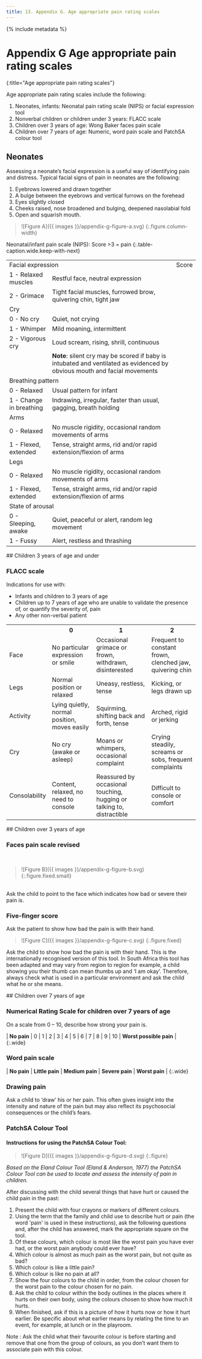 ```yaml
---
title: 13. Appendix G. Age appropriate pain rating scales
---
```


{% include metadata %}

# **Appendix G** Age appropriate pain rating scales
{:title="Age appropriate pain rating scales"}

<div class="wide" markdown="1">
Age appropriate pain rating scales include the following:

1. Neonates, infants: Neonatal pain rating scale (NIPS) or facial expression tool
2. Nonverbal children or children under 3 years: FLACC scale
3. Children over 3 years of age: Wong Baker faces pain scale
4. Children over 7 years of age: Numeric, word pain scale and PatchSA colour tool
</div>

## Neonates

Assessing a neonate’s facial expression is a useful way of identifying pain and distress. Typical facial signs of pain in neonates are the following:

1. Eyebrows lowered and drawn together
2. A bulge between the eyebrows and vertical furrows on the forehead
3. Eyes slightly closed
4. Cheeks raised, nose broadened and bulging, deepened nasolabial fold
5. Open and squarish mouth.

> ![Figure A]({{ images }}/appendix-g-figure-a.svg)
{:.figure.column-width}

Neonatal/infant pain scale (NIPS): Score \>3 = pain
{:.table-caption.wide.keep-with-next}

<table class="wide">
  <tr class="table-subhead">
    <td colspan="2">Facial expression</td>
    <td>Score</td>
  </tr>
  <tr>
    <td>1 - Relaxed muscles</td>
    <td>Restful face, neutral expression</td>
    <td rowspan="19"></td>
  </tr>
  <tr>
    <td>2 - Grimace</td>
    <td>Tight facial muscles, furrowed brow, quivering chin, tight jaw</td>
  </tr>
  <tr>
    <td class="table-subhead" colspan="2">Cry</td>
  </tr>
  <tr>
    <td>0 - No cry</td>
    <td>Quiet, not crying</td>
  </tr>
  <tr>
    <td>1 - Whimper</td>
    <td>Mild moaning, intermittent</td>
  </tr>
  <tr>
    <td>2 - Vigorous cry</td>
    <td>Loud scream, rising, shrill, continuous</td>
  </tr>
  <tr>
    <td></td>
    <td><span style="font-weight:bold">Note</span>: silent cry may be scored if baby is intubated and ventilated as evidenced by obvious mouth and facial movements</td>
  </tr>
  <tr>
    <td class="table-subhead" colspan="2">Breathing pattern</td>
  </tr>
  <tr>
    <td>0 - Relaxed</td>
    <td>Usual pattern for infant</td>
  </tr>
  <tr>
    <td>1 - Change in breathing</td>
    <td>Indrawing, irregular, faster than usual, gagging, breath holding</td>
  </tr>
  <tr>
    <td class="table-subhead" colspan="2">Arms</td>
  </tr>
  <tr>
    <td>0 - Relaxed</td>
    <td>No muscle rigidity, occasional random movements of arms</td>
  </tr>
  <tr>
    <td>1 - Flexed, extended</td>
    <td>Tense, straight arms, rid and/or rapid extension/flexion of arms</td>
  </tr>
  <tr>
    <td class="table-subhead" colspan="2">Legs</td>
  </tr>
  <tr>
    <td>0 - Relaxed</td>
    <td>No muscle rigidity, occasional random movements of arms</td>
  </tr>
  <tr>
    <td>1 - Flexed, extended</td>
    <td>Tense, straight arms, rid and/or rapid extension/flexion of arms</td>
  </tr>
  <tr>
    <td class="table-subhead" colspan="2">State of arousal</td>
  </tr>
  <tr>
    <td>0 - Sleeping, awake</td>
    <td>Quiet, peaceful or alert, random leg movement</td>
  </tr>
  <tr>
    <td>1 - Fussy</td>
    <td>Alert, restless and thrashing</td>
  </tr>
</table>

<div class="wide" markdown="1">
## Children 3 years of age and under

### FLACC scale

Indications for use with:

- Infants and children to 3 years of age
- Children up to 7 years of age who are unable to validate the presence of, or quantify the severity of, pain
- Any other non-verbal patient
</div>

<table class="wide">
  <tr>
    <th></th>
    <th>0</th>
    <th>1</th>
    <th>2</th>
  </tr>
  <tr>
    <td class="table-subhead">Face</td>
    <td>No particular expression or smile</td>
    <td>Occasional grimace or frown, withdrawn, disinterested</td>
    <td>Frequent to constant frown, clenched jaw, quivering chin</td>
  </tr>
  <tr>
    <td class="table-subhead">Legs</td>
    <td>Normal position or relaxed</td>
    <td>Uneasy, restless, tense</td>
    <td>Kicking, or legs drawn up</td>
  </tr>
  <tr>
    <td class="table-subhead">Activity</td>
    <td>Lying quietly, normal position, moves easily</td>
    <td>Squirming, shifting back and forth, tense</td>
    <td>Arched, rigid or jerking</td>
  </tr>
  <tr>
    <td class="table-subhead">Cry</td>
    <td>No cry (awake or asleep)</td>
    <td>Moans or whimpers, occasional complaint</td>
    <td>Crying steadily, screams or sobs, frequent complaints</td>
  </tr>
  <tr>
    <td class="table-subhead">Consolability</td>
    <td>Content, relaxed, no need to console</td>
    <td>Reassured by occasional touching, hugging or talking to, distractible</td>
    <td>Difficult to console or comfort</td>
  </tr>
</table>

<div class="wide allow-break" markdown="1">
## Children over 3 years of age

### Faces pain scale revised
<br>
</div>

> ![Figure B]({{ images }}/appendix-g-figure-b.svg)
{:.figure.fixed.small}

<div class="wide" markdown="1">
<br>Ask the child to point to the face which indicates how bad or severe their pain is.
</div>

### Five-finger score

Ask the patient to show how bad the pain is with their hand.

> ![Figure C]({{ images }}/appendix-g-figure-c.svg)
{:.figure.fixed}

Ask the child to show how bad the pain is with their hand. This is the internationally recognised version of this tool. In South Africa this tool has been adapted and may vary from region to region for example, a child showing you their thumb can mean thumbs up and ‘I am okay’. Therefore, always check what is used in a particular environment and ask the child what he or she means.

<div class="wide" markdown="1">
## Children over 7 years of age

### Numerical Rating Scale for children over 7 years of age

On a scale from 0 – 10, describe how strong your pain is.
</div>

| **No pain** | 0   | 1   | 2   | 3   | 4   | 5   | 6   | 7   | 8   | 9   | 10  | **Worst possible pain** |
{:.wide}

### Word pain scale

| **No pain** | **Little pain** | **Medium pain** | **Severe pain** | **Worst pain** |
{:.wide}

### Drawing pain

Ask a child to ‘draw’ his or her pain. This often gives insight into the intensity and nature of the pain but may also reflect its psychosocial consequences or the child’s fears.

### PatchSA Colour Tool

#### Instructions for using the PatchSA Colour Tool:

> ![Figure D]({{ images }}/appendix-g-figure-d.svg)
{:.figure}

*Based on the Eland Colour Tool (Eland & Anderson, 1977) the PatchSA Colour Tool can be used to locate and assess the intensity of pain in children.*

After discussing with the child several things that have hurt or caused the child pain in the past: 

1.	Present the child with four crayons or markers of different colours. 
2.	Using the term that the family and child use to describe hurt or pain (the word 'pain' is used in these instructions), ask the following questions and, after the child has answered, mark the appropriate square on the tool. 
  1.	Of these colours, which colour is most like the worst pain you have ever had, or the worst pain anybody could ever have?
  2.	Which colour is almost as much pain as the worst pain, but not quite as bad?
  3.	Which colour is like a little pain?
  4.	Which colour is like no pain at all?
3.	Show the four colours to the child in order, from the colour chosen for the worst pain to the colour chosen for no pain. 
4.	Ask the child to colour within the body outlines in the places where it hurts on their own body, using the colours chosen to show how much it hurts. 
5.	When finished, ask if this is a picture of how it hurts now or how it hurt earlier. Be specific about what earlier means by relating the time to an event, for example, at lunch or in the playroom.

Note
: Ask the child what their favourite colour is before starting and remove that one from the group of colours, as you don’t want them to associate pain with this colour.